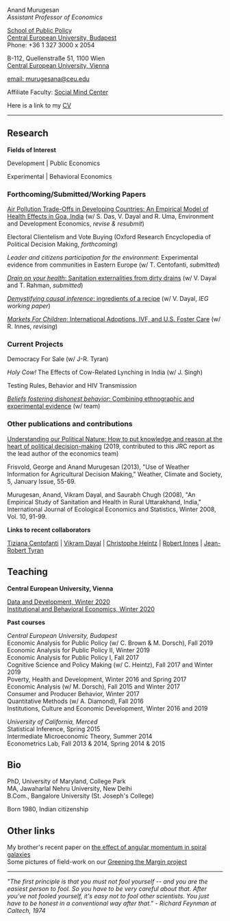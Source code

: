<!-- Global site tag (gtag.js) - Google Analytics -->
<script async src="https://www.googletagmanager.com/gtag/js?id=UA-162382665-1"></script>
<script>
  window.dataLayer = window.dataLayer || [];
  function gtag(){dataLayer.push(arguments);}
  gtag('js', new Date());

  gtag('config', 'UA-162382665-1');
</script>

Anand Murugesan   
*Assistant Professor of Economics*

[School of Public Policy](https://people.ceu.edu/anand_murugesan)<br/>
[Central European University, Budapest](https://www.ceu.edu/)<br/>
Phone: +36 1 327 3000 x 2054

B-112, Quellenstraße 51, 1100 Wien <br/>
[Central European University, Vienna](https://www.ceu.edu/vienna)<br/>

[email: murugesana@ceu.edu](murugesana@ceu.edu)

Affiliate Faculty: [Social Mind Center](https://socialmind.ceu.edu/affiliates)

Here is a link to my [CV](https://www.dropbox.com/s/x922mougkmof3kb/CV_March2020_AMurugesan.pdf?dl=0)

---

## Research 

**Fields of Interest**

Development  | Public Economics

Experimental | Behavioral Economics 

### Forthcoming/Submitted/Working Papers 
[Air Pollution Trade-Offs in Developing Countries: An Empirical Model of Health Effects in Goa, India](https://www.dropbox.com/s/guyrf4brcp539ig/airpollute_ede.pdf?dl=0) (w/ S. Das, V. Dayal and R. Uma, Environment and Development Economics, *revise & resubmit*)

Electoral Clientelism and Vote Buying  (Oxford Research Encyclopedia of Political Decision Making, *forthcoming*)

*Leader and citizens participation for the environment*: Experimental evidence from communities in Eastern Europe (w/ T. Centofanti, *submitted*)

[*Drain on your health*: Sanitation externalities from dirty drains](https://www.dropbox.com/s/sx2xqi8eugpq4vd/DrainsHealth_India_ODS.pdf?dl=0) (w/ V. Dayal and T. Rahman, *submitted*)

[*Demystifying causal inference*: ingredients of a recipe](https://www.dropbox.com/s/13fxlc6asavwdaf/demystifycausalinference_ieg_wp393.pdf?dl=0) (w/ V. Dayal, *IEG working paper*)

[*Markets For Children*: International Adoptions, IVF, and U.S. Foster Care](https://www.dropbox.com/s/3p4u3r70itjke4c/AdoptionDraft_Murugesan.pdf?dl=0) (w/ R. Innes, *revising*)


### Current Projects

Democracy For Sale (w/ J-R. Tyran)

*Holy Cow!* The Effects of Cow-Related Lynching in India (w/ J. Singh)


Testing Rules, Behavior and  HIV Transmission

[*Beliefs fostering dishonest behavior*: Combining ethnographic and experimental evidence](https://www.ceu.edu/iti/projects/BFD) (w/ team)

### Other publications and contributions

[Understanding our Political Nature: How to put knowledge and reason at the heart of political decision-making](https://www.dropbox.com/s/mfnlj9fru34czms/Understanding-our-political-nature_JRCReport_2019.pdf?dl=0) (2019, contributed to this JRC report as the lead author of the economics team)

Frisvold, George and Anand Murugesan (2013), "Use of Weather Information for Agricultural Decision Making," Weather, Climate and Society, 5, January Issue, 55-69.

Murugesan, Anand, Vikram Dayal, and Saurabh Chugh (2008), "An Empirical Study of Sanitation and Health in Rural Uttarakhand, India," International Journal of Ecological Economics and Statistics, Winter 2008, Vol. 10, 91-99.

**Links to recent collaborators**


[Tiziana Centofanti](https://people.ceu.edu/tiziana_centofanti) | [Vikram Dayal](http://iegindia.org/staffmembers/faculty/detail/3551/3) | [Christophe Heintz](https://people.ceu.edu/christophe_heintz) | [Robert Innes](https://robinnes.weebly.com/) | [Jean-Robert Tyran](https://homepage.univie.ac.at/jean-robert.tyran/index.html) 



## Teaching

**Central European University, Vienna**

[Data and Development, Winter 2020](https://courses.ceu.edu/courses/2019-2020/data-and-development) <br/>
[Institutional and Behavioral Economics, Winter 2020](https://courses.ceu.edu/courses/2019-2020/institutional-and-behavioral-economics)


**Past courses**

*Central European University, Budapest*<br/>
Economic Analysis for Public Policy (w/ C. Brown & M. Dorsch), Fall 2019<br/>
Economic Analysis for Public Policy II, Winter 2019<br/>
Economic Analysis for Public Policy I, Fall 2017<br/>
Cognitive Science and Policy Making (w/ C. Heintz), Fall 2017 and Winter 2019<br/>
Poverty, Health and Development, Winter 2016 and Spring 2017<br/>
Economic Analysis (w/ M. Dorsch), Fall 2015 and Winter 2017<br/>
Consumer and Producer Behavior, Winter 2017<br/>
Quantitative Methods (w/ A. Diamond), Fall 2016<br/>
Institutions, Culture and Economic Development, Winter 2016 and 2019

*University of California, Merced*<br/>
Statistical Inference, Spring 2015<br/>
Intermediate Microeconomic Theory, Summer 2014<br/>
Econometrics Lab, Fall 2013 & 2014, Spring 2014 & 2015

## Bio

PhD, University of Maryland, College Park<br/>
MA, Jawaharlal Nehru University, New Delhi<br/>
B.Com., Bangalore University (St. Joseph's College)<br/>

Born 1980, Indian citizenship

## Other links

My brother's recent paper on [the effect of angular momentum in spiral galaxies](https://academic.oup.com/mnras/article/483/2/2398/5222687) <br/>
Some pictures of field-work on our [Greening the Margin project](https://tizianacentofanti.wixsite.com/personalwebsite/gallery)

---
*"The first principle is that you must not fool yourself -- and you are the easiest person to fool. So you have to be very careful about that. After you've not fooled yourself, it's easy not to fool other scientists. You just have to be honest in a conventional way after that." - Richard Feynman at Caltech, 1974*



